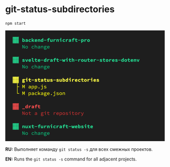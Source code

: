 # git-status-subdirectories

```bash
npm start
```

<img src="docs/assets/console.png">

**RU:** Выполняет команду `git status -s` для всех смежных проектов.

**EN:** Runs the `git status -s` command for all adjacent projects.
